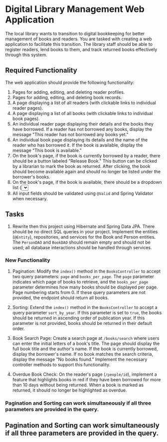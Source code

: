# Digital Library Management Web Application

The local library wants to transition to digital bookkeeping for better management of books and readers. You are tasked with creating a web application to facilitate this transition. The library staff should be able to register readers, lend books to them, and track returned books effectively through this system.

## Required Functionality

The web application should provide the following functionality:

1. Pages for adding, editing, and deleting reader profiles.
2. Pages for adding, editing, and deleting book records.
3. A page displaying a list of all readers (with clickable links to individual reader pages).
4. A page displaying a list of all books (with clickable links to individual book pages).
5. An individual reader page displaying their details and the books they have borrowed. If a reader has not borrowed any books, display the message "This reader has not borrowed any books yet."
6. An individual book page displaying its details and the name of the reader who has borrowed it. If the book is available, display the message "This book is available."
7. On the book's page, if the book is currently borrowed by a reader, there should be a button labeled "Release Book." This button can be clicked by a librarian to mark the book as returned. After clicking, the book should become available again and should no longer be listed under the borrower's books.
8. On the book's page, if the book is available, there should be a dropdown list (<select>) containing all readers' names and a button labeled "Assign Book." This button can be clicked by a librarian when a reader wants to borrow the book. After clicking, the book should be assigned to the selected reader and should appear in their list of borrowed books.
9. All input fields should be validated using `@Valid` and Spring Validator when necessary.

## Tasks

1. Rewrite then this project using Hibernate and Spring Data JPA. There should be no direct SQL queries in your project. Implement the entities (`@Entity`), repositories, and services for the Book and Person entities. The `PersonDAO` and `BookDAO` should remain empty and should not be used; all database interactions should be handled through services.

### New Functionality

1. Pagination: Modify the `index()` method in the `BooksController` to accept two query parameters: `page` and `books_per_page`. The `page` parameter indicates which page of books to retrieve, and the `books_per_page` parameter determines how many books should be displayed per page. Page numbering starts from 0. If these query parameters are not provided, the endpoint should return all books.

2. Sorting: Extend the `index()` method in the `BooksController` to accept a query parameter `sort_by_year`. If this parameter is set to `true`, the books should be returned in ascending order of publication year. If this parameter is not provided, books should be returned in their default order.

3. Book Search Page: Create a search page at `/books/search` where users can enter the initial letters of a book's title. The page should display the full book title and the author's name. If the book is currently borrowed, display the borrower's name. If no book matches the search criteria, display the message "No books found." Implement the necessary controller methods to support this functionality.

4. Overdue Book Check: On the reader's page (`/people/id`), implement a feature that highlights books in red if they have been borrowed for more than 10 days without being returned. When a book is marked as returned, it should no longer be highlighted as overdue.

### Pagination and Sorting can work simultaneously if all three parameters are provided in the query.

## Pagination and Sorting can work simultaneously if all three parameters are provided in the query.

